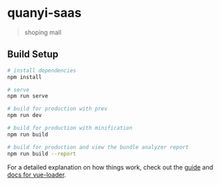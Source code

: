 # quanyi-saas

> shoping mall

## Build Setup

``` bash
# install dependencies
npm install

# serve
npm run serve

# build for production with prev
npm run dev

# build for production with minification
npm run build

# build for production and view the bundle analyzer report
npm run build --report
```

For a detailed explanation on how things work, check out the [guide](http://vuejs-templates.github.io/webpack/) and [docs for vue-loader](http://vuejs.github.io/vue-loader).
